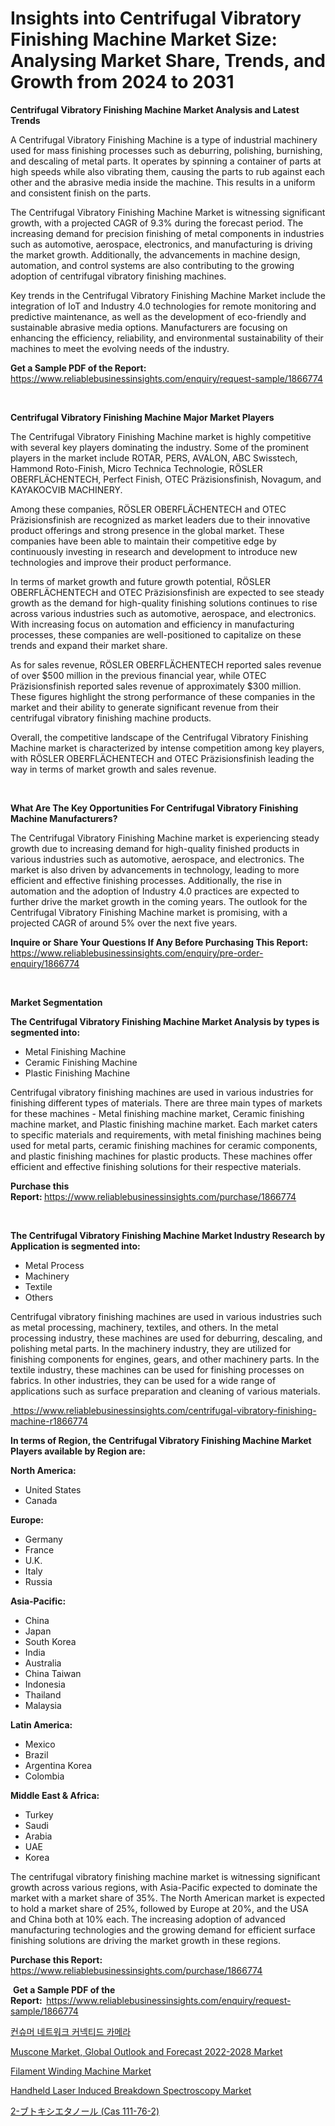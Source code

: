 <p><h1>Insights into Centrifugal Vibratory Finishing Machine Market Size: Analysing Market Share, Trends, and Growth from 2024 to 2031</h1></p><p><strong>Centrifugal Vibratory Finishing Machine Market Analysis and Latest Trends</strong></p>
<p><p>A Centrifugal Vibratory Finishing Machine is a type of industrial machinery used for mass finishing processes such as deburring, polishing, burnishing, and descaling of metal parts. It operates by spinning a container of parts at high speeds while also vibrating them, causing the parts to rub against each other and the abrasive media inside the machine. This results in a uniform and consistent finish on the parts.</p><p>The Centrifugal Vibratory Finishing Machine Market is witnessing significant growth, with a projected CAGR of 9.3% during the forecast period. The increasing demand for precision finishing of metal components in industries such as automotive, aerospace, electronics, and manufacturing is driving the market growth. Additionally, the advancements in machine design, automation, and control systems are also contributing to the growing adoption of centrifugal vibratory finishing machines.</p><p>Key trends in the Centrifugal Vibratory Finishing Machine Market include the integration of IoT and Industry 4.0 technologies for remote monitoring and predictive maintenance, as well as the development of eco-friendly and sustainable abrasive media options. Manufacturers are focusing on enhancing the efficiency, reliability, and environmental sustainability of their machines to meet the evolving needs of the industry.</p></p>
<p><strong>Get a Sample PDF of the Report:&nbsp;</strong> <a href="https://www.reliablebusinessinsights.com/enquiry/request-sample/1866774">https://www.reliablebusinessinsights.com/enquiry/request-sample/1866774</a></p>
<p>&nbsp;</p>
<p><strong>Centrifugal Vibratory Finishing Machine Major Market Players</strong></p>
<p><p>The Centrifugal Vibratory Finishing Machine market is highly competitive with several key players dominating the industry. Some of the prominent players in the market include ROTAR, PERS, AVALON, ABC Swisstech, Hammond Roto-Finish, Micro Technica Technologie, RÖSLER OBERFLÄCHENTECH, Perfect Finish, OTEC Präzisionsfinish, Novagum, and KAYAKOCVIB MACHINERY.</p><p>Among these companies, RÖSLER OBERFLÄCHENTECH and OTEC Präzisionsfinish are recognized as market leaders due to their innovative product offerings and strong presence in the global market. These companies have been able to maintain their competitive edge by continuously investing in research and development to introduce new technologies and improve their product performance.</p><p>In terms of market growth and future growth potential, RÖSLER OBERFLÄCHENTECH and OTEC Präzisionsfinish are expected to see steady growth as the demand for high-quality finishing solutions continues to rise across various industries such as automotive, aerospace, and electronics. With increasing focus on automation and efficiency in manufacturing processes, these companies are well-positioned to capitalize on these trends and expand their market share.</p><p>As for sales revenue, RÖSLER OBERFLÄCHENTECH reported sales revenue of over $500 million in the previous financial year, while OTEC Präzisionsfinish reported sales revenue of approximately $300 million. These figures highlight the strong performance of these companies in the market and their ability to generate significant revenue from their centrifugal vibratory finishing machine products.</p><p>Overall, the competitive landscape of the Centrifugal Vibratory Finishing Machine market is characterized by intense competition among key players, with RÖSLER OBERFLÄCHENTECH and OTEC Präzisionsfinish leading the way in terms of market growth and sales revenue.</p></p>
<p>&nbsp;</p>
<p><strong>What Are The Key Opportunities For Centrifugal Vibratory Finishing Machine Manufacturers?</strong></p>
<p><p>The Centrifugal Vibratory Finishing Machine market is experiencing steady growth due to increasing demand for high-quality finished products in various industries such as automotive, aerospace, and electronics. The market is also driven by advancements in technology, leading to more efficient and effective finishing processes. Additionally, the rise in automation and the adoption of Industry 4.0 practices are expected to further drive the market growth in the coming years. The outlook for the Centrifugal Vibratory Finishing Machine market is promising, with a projected CAGR of around 5% over the next five years.</p></p>
<p><strong>Inquire or Share Your Questions If Any Before Purchasing This Report:</strong> <a href="https://www.reliablebusinessinsights.com/enquiry/pre-order-enquiry/1866774">https://www.reliablebusinessinsights.com/enquiry/pre-order-enquiry/1866774</a></p>
<p>&nbsp;</p>
<p><strong>Market Segmentation</strong></p>
<p><strong>The Centrifugal Vibratory Finishing Machine Market Analysis by types is segmented into:</strong></p>
<p><ul><li>Metal Finishing Machine</li><li>Ceramic Finishing Machine</li><li>Plastic Finishing Machine</li></ul></p>
<p><p>Centrifugal vibratory finishing machines are used in various industries for finishing different types of materials. There are three main types of markets for these machines - Metal finishing machine market, Ceramic finishing machine market, and Plastic finishing machine market. Each market caters to specific materials and requirements, with metal finishing machines being used for metal parts, ceramic finishing machines for ceramic components, and plastic finishing machines for plastic products. These machines offer efficient and effective finishing solutions for their respective materials.</p></p>
<p><strong>Purchase this Report:&nbsp;</strong><a href="https://www.reliablebusinessinsights.com/purchase/1866774">https://www.reliablebusinessinsights.com/purchase/1866774</a></p>
<p>&nbsp;</p>
<p><strong>The Centrifugal Vibratory Finishing Machine Market Industry Research by Application is segmented into:</strong></p>
<p><ul><li>Metal Process</li><li>Machinery</li><li>Textile</li><li>Others</li></ul></p>
<p><p>Centrifugal vibratory finishing machines are used in various industries such as metal processing, machinery, textiles, and others. In the metal processing industry, these machines are used for deburring, descaling, and polishing metal parts. In the machinery industry, they are utilized for finishing components for engines, gears, and other machinery parts. In the textile industry, these machines can be used for finishing processes on fabrics. In other industries, they can be used for a wide range of applications such as surface preparation and cleaning of various materials.</p></p>
<p><a href="https://www.reliablebusinessinsights.com/centrifugal-vibratory-finishing-machine-r1866774">&nbsp;https://www.reliablebusinessinsights.com/centrifugal-vibratory-finishing-machine-r1866774</a></p>
<p><strong>In terms of Region, the Centrifugal Vibratory Finishing Machine Market Players available by Region are:</strong></p>
<p>
    <p> <strong> North America: </strong>
        <ul>
            <li>United States</li>
            <li>Canada</li>
        </ul>
        </p> 
    <p> <strong> Europe: </strong>
        <ul>
            <li>Germany</li>
            <li>France</li>
            <li>U.K.</li>
            <li>Italy</li>
            <li>Russia</li>
        </ul>
        </p> 
    <p> <strong> Asia-Pacific: </strong>
        <ul>
            <li>China</li>
            <li>Japan</li>
            <li>South Korea</li>
            <li>India</li>
            <li>Australia</li>
            <li>China Taiwan</li>
            <li>Indonesia</li>
            <li>Thailand</li>
            <li>Malaysia</li>
        </ul>
        </p> 
    <p> <strong> Latin America: </strong>
        <ul>
            <li>Mexico</li>
            <li>Brazil</li>
            <li>Argentina Korea</li>
            <li>Colombia</li>
        </ul>
        </p> 
    <p> <strong> Middle East & Africa: </strong>
        <ul>
            <li>Turkey</li>
            <li>Saudi</li>
            <li>Arabia</li>
            <li>UAE</li>
            <li>Korea</li>
        </ul>
    </p>
    </p>
<p><p>The centrifugal vibratory finishing machine market is witnessing significant growth across various regions, with Asia-Pacific expected to dominate the market with a market share of 35%. The North American market is expected to hold a market share of 25%, followed by Europe at 20%, and the USA and China both at 10% each. The increasing adoption of advanced manufacturing technologies and the growing demand for efficient surface finishing solutions are driving the market growth in these regions.</p></p>
<p><strong>Purchase this Report: </strong><a href="https://www.reliablebusinessinsights.com/purchase/1866774">https://www.reliablebusinessinsights.com/purchase/1866774</a></p>
<p>&nbsp;<strong>Get a Sample PDF of the Report:&nbsp;&nbsp;</strong><a href="https://www.reliablebusinessinsights.com/enquiry/request-sample/1866774">https://www.reliablebusinessinsights.com/enquiry/request-sample/1866774</a></p>
<p><strong></strong></p>
<p><p><a href="https://github.com/lkwggful07722/Market-Research-Report-List-2/blob/main/6518737177287.md">컨슈머 네트워크 커넥티드 카메라</a></p><p><a href="https://www.linkedin.com/pulse/global-muscone-market-outlook-forecast-2022-2028-trends-rdyie?trackingId=TH6fp06xkCph8ekkG8cEiw%3D%3D">Muscone Market, Global Outlook and Forecast 2022-2028 Market</a></p><p><a href="https://github.com/muhammadasraf467/Market-Research-Report-List-1/blob/main/filament-winding-machine-market.md">Filament Winding Machine Market</a></p><p><a href="https://github.com/gikababa4/Market-Research-Report-List-1/blob/main/handheld-laser-induced-breakdown-spectroscopy-market.md">Handheld Laser Induced Breakdown Spectroscopy Market</a></p><p><a href="https://github.com/RandallRunte2023/Market-Research-Report-List-1/blob/main/4381236164317.md">2-ブトキシエタノール (Cas 111-76-2)</a></p></p>